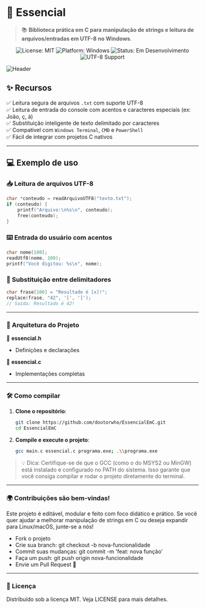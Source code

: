 # 🧠 **Essencial**

> 📚 **Biblioteca prática em C para manipulação de strings e leitura de arquivos/entradas em UTF-8 no Windows**.

<div align="center"> 
  <img src="https://img.shields.io/badge/license-MIT-green?style=for-the-badge" alt="License: MIT">
  <img src="https://img.shields.io/badge/platform-Windows-blue?style=for-the-badge&logo=windows" alt="Platform: Windows">
  <img src="https://img.shields.io/badge/status-Em%20Desenvolvimento-orange?style=for-the-badge" alt="Status: Em Desenvolvimento">
  <img src="https://img.shields.io/badge/UTF--8-Compatible-brightgreen?style=for-the-badge" alt="UTF-8 Support">
</div>

![Header](https://user-images.githubusercontent.com/yourusername/banner-projeto.png)

## ✨ Recursos

✅ Leitura segura de arquivos `.txt` com suporte UTF-8  
✅ Leitura de entrada do console com acentos e caracteres especiais (ex: João, ç, á)  
✅ Substituição inteligente de texto delimitado por caracteres  
✅ Compatível com `Windows Terminal`, `CMD` e `PowerShell`  
✅ Fácil de integrar com projetos C nativos

---

## 💻 Exemplo de uso

### 📥 Leitura de arquivos UTF-8

```c
char *conteudo = readArquivoUTF8("texto.txt");
if (conteudo) {
    printf("Arquivo:\n%s\n", conteudo);
    free(conteudo);
}
```

### ⌨️ Entrada do usuário com acentos

```c
char nome[100];
readUtf8(nome, 100);
printf("Você digitou: %s\n", nome);
```

### 🧩 Substituição entre delimitadores

```c
char frase[100] = "Resultado é [x]!";
replace(frase, "42", '[', ']');
// Saída: Resultado é 42!
```
---

### 🧠 Arquitetura do Projeto

📁 **essencial.h** 
  - Definições e declarações

📁 **essencial.c**
  - Implementações completas

---

### 🛠️ Como compilar

1. **Clone o repositório**:
   ```bash
   git clone https://github.com/doutorwho/EssencialEmC.git
   cd EssencialEmC
   
2. **Compile e execute o projeto**:
    ```bash
    gcc main.c essencial.c programa.exe; .\\programa.exe

> 💡 Dica: Certifique-se de que o GCC (como o do MSYS2 ou MinGW) está instalado e configurado no PATH do sistema. Isso garante que você consiga compilar e rodar o projeto diretamente do terminal.

---

### 🌍 Contribuições são bem-vindas!

Este projeto é editável, modular e feito com foco didático e prático. Se você quer ajudar a melhorar manipulação de strings em C ou deseja expandir para Linux/macOS, junte-se a nós!

- Fork o projeto
- Crie sua branch: git checkout -b nova-funcionalidade
- Commit suas mudanças: git commit -m 'feat: nova função'
- Faça um push: git push origin nova-funcionalidade
- Envie um Pull Request 🎉

---

### 📝 Licença

Distribuído sob a licença MIT. Veja LICENSE para mais detalhes.



